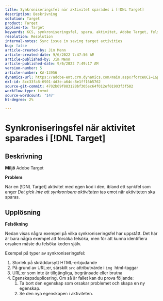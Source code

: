 ```yaml
---
title: Synkroniseringsfel när aktivitet sparades i [!DNL Target]
description: Beskrivning
solution: Target
product: Target
applies-to: Target
keywords: KCS, synkroniseringsfel, spara, aktivitet, Adobe Target, felsökning
resolution: Resolution
internal-notes: Sync issue in saving target activities
bug: false
article-created-by: Jim Menn
article-created-date: 9/6/2022 7:47:56 AM
article-published-by: Jim Menn
article-published-date: 9/6/2022 7:49:17 AM
version-number: 5
article-number: KA-13956
dynamics-url: https://adobe-ent.crm.dynamics.com/main.aspx?forceUCI=1&pagetype=entityrecord&etn=knowledgearticle&id=e765de36-b82d-ed11-9db1-0022480866ad
exl-id: 8cc33fa8-6901-4d3e-a64c-8e1ff16b5762
source-git-commit: 4702b69f883128bf305ec64f012ef01903f3f582
workflow-type: tm+mt
source-wordcount: '147'
ht-degree: 2%

---
```


# Synkroniseringsfel när aktivitet sparades i [!DNL Target]

## Beskrivning


<b>Miljö</b>
Adobe Target

<b>Problem</b>

När en [!DNL Target] aktivitet med egen kod i den, ibland ett synkfel som anger *Det gick inte att synkronisera aktiviteten* tas emot när aktiviteten ska sparas.


## Upplösning


<b>Felsökning</b>

Nedan visas några exempel på vilka synkroniseringsfel har uppstått.
Det här är bara några exempel att försöka felsöka, men för att kunna identifiera orsaken måste du felsöka koden själv.

Exempel på typer av synkroniseringsfel:

1. Storlek på skräddarsytt HTML-erbjudande
2. På grund av URL:er, särskilt `src` attributvärde i `img`  html-taggar
3. URL:er som inte är tillgängliga, begränsade eller brutna
4. Egenskapsduplicering. Om så är fallet kan du prova följande:
   1. Ta bort den egenskap som orsakar problemet och skapa en ny egenskap.
   2. Se den nya egenskapen i aktiviteten.
